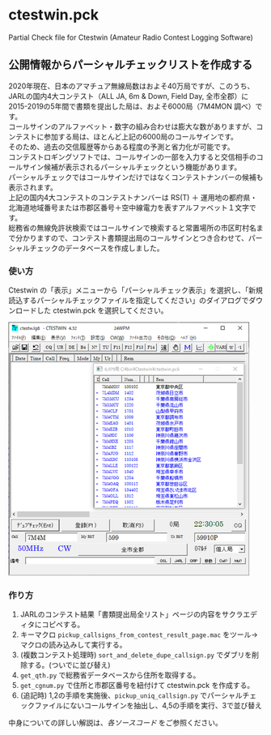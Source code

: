 # ctestwin.pck
Partial Check file for Ctestwin (Amateur Radio Contest Logging Software)

## 公開情報からパーシャルチェックリストを作成する

2020年現在、日本のアマチュア無線局数はおよそ40万局ですが、このうち、JARLの国内4大コンテスト（ALL JA, 6m & Down, Field Day, 全市全郡）に 2015-2019の5年間で書類を提出した局は、およそ6000局（7M4MON 調べ）です。  
コールサインのアルファベット・数字の組み合わせは膨大な数がありますが、コンテストに参加する局は、ほとんど上記の6000局のコールサインです。  
そのため、過去の交信履歴等からある程度の予測と省力化が可能です。  
コンテストロギングソフトでは、コールサインの一部を入力すると交信相手のコールサイン候補が表示されるパーシャルチェックという機能があります。  
パーシャルチェックではコールサインだけではなくコンテストナンバーの候補も表示されます。  
上記の国内4大コンテストのコンテストナンバーは RS(T) ＋ 運用地の都府県・北海道地域番号または市郡区番号＋空中線電力を表すアルファベット１文字です。  
総務省の無線免許状検索ではコールサインで検索すると常置場所の市区町村名まで分かりますので、コンテスト書類提出局のコールサインとつき合わせて、パーシャルチェックのデータベースを作成しました。

### 使い方
Ctestwin の「表示」メニューから「パーシャルチェック表示」を選択し、「新規読込するパーシャルチェックファイルを指定してください」のダイアログでダウンロードした ctestwin.pck を選択してください。

![](https://github.com/7m4mon/ctestwin.pck/blob/master/ctestwin.pck.png)

### 作り方
1. JARLのコンテスト結果「書類提出局全リスト」ページの内容をサクラエディタにコピペする。
1. キーマクロ `pickup_callsigns_from_contest_result_page.mac` をツール→マクロの読み込みして実行する。
1. (複数コンテスト処理時)  `sort_and_delete_dupe_callsign.py` でダブリを削除する。(ついでに並び替え)
1. `get_qth.py` で総務省データベースから住所を取得する。
1. `get_cgnum.py` で住所と市郡区番号を紐付けて ctestwin.pck を作成する。
1. (追記時) 1,2の手順を実施後、`pickup_uniq_callsign.py` でパーシャルチェックファイルにないコールサインを抽出し、4,5の手順を実行、3で並び替え

中身についての詳しい解説は、*各ソースコード* をご参照ください。

